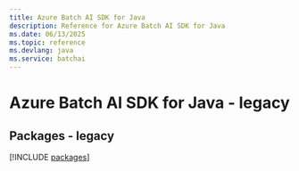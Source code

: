```yaml
---
title: Azure Batch AI SDK for Java
description: Reference for Azure Batch AI SDK for Java
ms.date: 06/13/2025
ms.topic: reference
ms.devlang: java
ms.service: batchai
---
```

# Azure Batch AI SDK for Java - legacy
## Packages - legacy
[!INCLUDE [packages](batch-ai-index.md)]